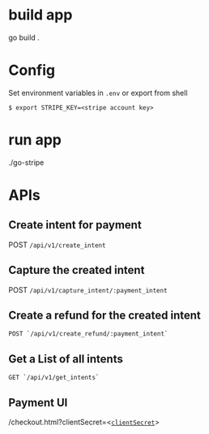 
# build app 
go build .


# Config
Set environment variables in `.env`
or export from shell
```shell
$ export STRIPE_KEY=<stripe account key>
```

# run app
./go-stripe


# APIs
## Create intent for payment
  POST `/api/v1/create_intent`


## Capture the created intent 
  POST `/api/v1/capture_intent/:payment_intent`
  

## Create a refund for the created intent
    POST `/api/v1/create_refund/:payment_intent`
  

## Get a List of all intents
    GET `/api/v1/get_intents`


## Payment UI
  /checkout.html?clientSecret=<[`clientSecret`](#APIs)>
  
